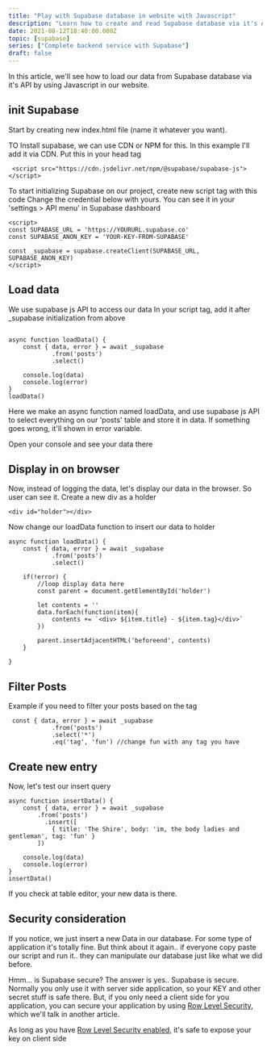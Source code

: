 ```yaml
---
title: "Play with Supabase database in website with Javascript"
description: "Learn how to create and read Supabase database via it's API with Javascript on a website. We will use in browser javascript to load the data and display it on our HTML page."
date: 2021-08-12T18:40:00.000Z
topic: [supabase]
series: ["Complete backend service with Supabase"]
draft: false
---
```

In this article, we'll see how to load our data from Supabase database via it's API by using Javascript in our website.









## init Supabase

Start by creating new index.html file (name it whatever you want). 

TO Install supabase, we can use CDN or NPM for this.
In this example I'll add it via CDN. Put this in your head tag
```
 <script src="https://cdn.jsdelivr.net/npm/@supabase/supabase-js"></script>
```

To start initializing Supabase on our project, create new script tag with this code
Change the credential below with yours. You can see it in your 'settings > API menu' in Supabase dashboard
```
<script>
const SUPABASE_URL = 'https://YOURURL.supabase.co'
const SUPABASE_ANON_KEY = 'YOUR-KEY-FROM-SUPABASE'

const _supabase = supabase.createClient(SUPABASE_URL, SUPABASE_ANON_KEY)
</script>
```

## Load data

We use supabase js API to access our data
In your script tag, add it after _supabase initialization from above

```

async function loadData() {
    const { data, error } = await _supabase
            .from('posts')
            .select()

    console.log(data)
    console.log(error)
}
loadData()
```
Here we make an async function named loadData, and use supabase js API to select everything on our 'posts' table and store it in data. If something goes wrong, it'll shown in error variable.

Open your console and see your data there

## Display in on browser

Now, instead of logging the data, let's display our data in the browser. So user can see it.
Create a new div as a holder
```
<div id="holder"></div>
```

Now change our loadData function to insert our data to holder
```
async function loadData() {
    const { data, error } = await _supabase
            .from('posts')
            .select()

    if(!error) {
        //loop display data here
        const parent = document.getElementById('holder')

        let contents = ''
        data.forEach(function(item){
            contents += `<div> ${item.title} - ${item.tag}</div>` 
        })

        parent.insertAdjacentHTML('beforeend', contents)
    }
    
}
```

## Filter Posts

Example if you need to filter your posts based on the tag
```
 const { data, error } = await _supabase
            .from('posts')
            .select('*')
            .eq('tag', 'fun') //change fun with any tag you have
```

## Create new entry

Now, let's test our insert query
```
async function insertData() {
    const { data, error } = await _supabase
        .from('posts')
          .insert([
            { title: 'The Shire', body: 'im, the body ladies and gentleman', tag: 'fun' }
        ])

    console.log(data)
    console.log(error)
}
insertData()
```

If you check at table editor, your new data is there.

## Security consideration

If you notice, we just insert a new Data in our database. For some type of application it's totally fine. 
But think about it again.. if everyone copy paste our script and run it.. they can manipulate our database just like what we did before.

Hmm... is Supabase secure?
The answer is yes.. Supabase is secure. Normally you only use it with server side application, so your KEY and other secret stuff is safe there. 
But, if you only need a client side for you application, you can secure your application by using [Row Level Security](https://supabase.io/docs/learn/auth-deep-dive/auth-row-level-security), which we'll talk in another article.

As long as you have [Row Level Security enabled](https://supabase.io/docs/guides/auth#row-level-security), it's safe to expose your key on client side



